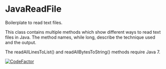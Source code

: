 # JavaReadFile

Boilerplate to read text files.

This class contains multiple methods which show different ways to read text files in Java.
The method names, while long, describe the technique used and the output.

The readAllLinesToList() and readAllBytesToString() methods require Java 7.

[![CodeFactor](https://www.codefactor.io/repository/github/adamjhowell/javareadfile/badge)](https://www.codefactor.io/repository/github/adamjhowell/javareadfile)
